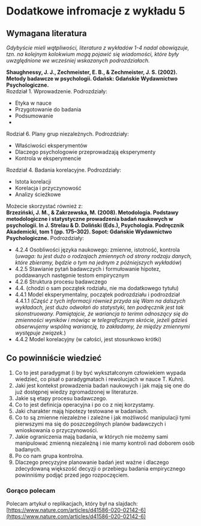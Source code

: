 # Dodatkowe infromacje z wykładu 5

## Wymagana literatura 

*Gdybyście mieli wątpliwości, literatura z wykładów 1-4 nadal obowiązuje, tzn. na kolejnym kolokwium mogą pojawić się wiadomości, które były uwzględnione we wcześniej wskazanych podrozdziałach.*

**Shaughnessy, J. J., Zechmeister, E. B., & Zechmeister, J. S. (2002). Metody badawcze w psychologii. Gdańsk: Gdańskie Wydawnictwo Psychologiczne.**  
Rozdział 1. Wprowadzenie. Podrozdziały:

- Etyka w nauce
- Przygotowanie do badania
- Podsumowanie
- 
Rodział 6. Plany grup niezależnych. Podrozdziały:

- Właściwości eksperymentów
- Dlaczego psychologowie przeprowadzają eksperymenty
- Kontrola w eksperymencie

Rozdział 4. Badania korelacyjne. Podrozdziały:

- Istota korelacji
- Korelacja i przyczynowość
- Analizy ścieżkowe

Możecie skorzystać również z:  
**Brzeziński, J. M., & Zakrzewska, M. (2008). Metodologia. Podstawy metodologiczne i statystyczne prowadzenia badań naukowych w psychologii. In J. Strelau & D. Doliński (Eds.), Psychologia. Podręcznik Akademicki, tom 1 (pp. 175–302). Sopot: Gdańskie Wydawnictwo Psychologiczne.**
Podrozdziały:

- 4.2.4 Osobliwości języka naukowego: zmienne, istotność, kontrola (*uwaga: tu jest dużo o rodzajach zmiennych od strony rodzaju danych, które zbieramy, będzie o tym na jednym z późniejszych wykładów*)
- 4.2.5 Stawianie pytań badawczych i formułowanie hipotez, poddawanych następnie testom empirycznym
- 4.2.6 Struktura procesu badawczego
- 4.4. (chodzi o sam początek rodziału, nie ma dodatkowego tytułu) 
- 4.4.1 Model eksperymentalny, początek podrozdziału i podrozdział 4.4.1.1 (*Część z tych informacji również przyda się Wam na dalszych wykładach, jest dużo odwołań do statystyki, ten podręcznik jest tak skonstruowany. Pamiętajcie, że wariancja to terimn odnoszący się do zmienności wyników i mówiąc w telegraficznym skrócie, jeżeli gdzieś obserwujemy wspólną wariancję, to zakładamy, że między zmiennymi występuje związek.*)
- 4.4.2 Model korelacyjny (w całości, jest stosunkowo krótki)

## Co powinniście wiedzieć

1. Co to jest paradygmat (i by być wykształconym człowiekiem wypada wiedzieć, co pisał o paradygmatach i rewolucjach w nauce T. Kuhn).
2. Jaki jest kontekst prowadzenia badań naukowych i jak mają się one do już dostępnej wiedzy zgromadzonej w literaturze.
3. Jakie są etapy procesu badawczego.
4. Co to jest definicja operacyjna i po co z niej korzystamy.
5. Jaki charakter mają hipotezy testowane w badaniach.
5. Co to są zmienne niezależne i zależne i jak możliwość manipulacji tymi pierwszymi ma się do poszczególnych planów badawczych i wnioskowania o przyczynowości.
6. Jakie ograniczenia mają badania, w których nie możemy sami manipulować zmienną niezależną i nie mamy kontroli nad doborem osób badanych.
7. Po co nam grupa kontrolna.
4. Dlaczego precyzyjne planowanie badań jest ważne i dlaczego zdecydowaną większość decyzji o przebiegu badania empirycznego powinniśmy podjąć przed jego rozpoczęciem.

### Gorąco polecam

Polecam artykuł o replikacjach, który był na slajdach: [https://www.nature.com/articles/d41586-020-02142-6](https://www.nature.com/articles/d41586-020-02142-6)













